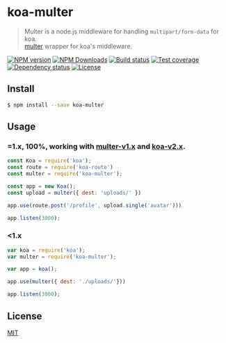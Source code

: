 # koa-multer

> Multer is a node.js middleware for handling `multipart/form-data` for koa.  
> [multer] wrapper for koa's middleware.

[![NPM version][npm-img]][npm-url]
[![NPM Downloads][downloads-image]][npm-url]
[![Build status][travis-img]][travis-url]
[![Test coverage][coveralls-img]][coveralls-url]
[![Dependency status][david-img]][david-url]
[![License][license-img]][license-url]


## Install

```sh
$ npm install --save koa-multer
```

## Usage

### **=1.x**, **100%**, working with [multer-v1.x](https://github.com/expressjs/multer) and [koa-v2.x](https://github.com/koajs/koa).

```js
const Koa = require('koa');
const route = require('koa-route')
const multer = require('koa-multer');

const app = new Koa();
const upload = multer({ dest: 'uploads/' })

app.use(route.post('/profile', upload.single('avatar')))

app.listen(3000);
```

### **<1.x**

```js
var koa = require('koa');
var multer = require('koa-multer');

var app = koa();

app.use(multer({ dest: './uploads/'}))

app.listen(3000);
```


## License

  [MIT](LICENSE)


[npm-img]: https://img.shields.io/npm/v/koa-multer.svg?style=flat-square
[npm-url]: https://npmjs.org/package/koa-multer
[travis-img]: https://img.shields.io/travis/koa-modules/multer.svg?style=flat-square
[travis-url]: https://travis-ci.org/koa-modules/multer
[coveralls-img]: https://img.shields.io/coveralls/koa-modules/multer.svg?style=flat-square
[coveralls-url]: https://coveralls.io/r/koa-modules/multer?branch=master
[license-img]: https://img.shields.io/badge/license-MIT-green.svg?style=flat-square
[license-url]: LICENSE
[david-img]: https://img.shields.io/david/koa-modules/multer.svg?style=flat-square
[david-url]: https://david-dm.org/koa-modules/multer
[downloads-image]: https://img.shields.io/npm/dm/koa-multer.svg?style=flat-square
[multer]: https://github.com/expressjs/multer
